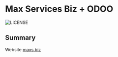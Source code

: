 # Max Services Biz + ODOO

![LICENSE](https://img.shields.io/github/license/maxservicesbiz/odoo?style=flat-square)

## Summary

Website [maxs.biz](https://www.maxs.biz)
